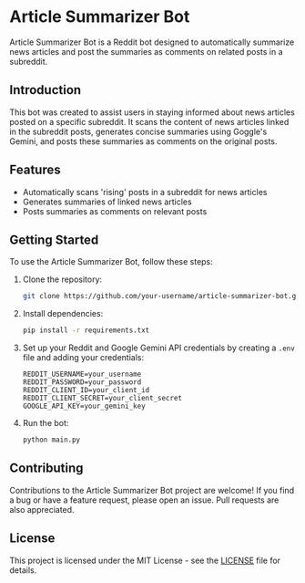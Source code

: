 
# Article Summarizer Bot

Article Summarizer Bot is a Reddit bot designed to automatically summarize news articles and post the summaries as comments on related posts in a subreddit.

## Introduction

This bot was created to assist users in staying informed about news articles posted on a specific subreddit. It scans the content of news articles linked in the subreddit posts, generates concise summaries using Goggle's Gemini, and posts these summaries as comments on the original posts.

## Features

- Automatically scans 'rising' posts in a subreddit for news articles
- Generates summaries of linked news articles
- Posts summaries as comments on relevant posts

## Getting Started

To use the Article Summarizer Bot, follow these steps:

1. Clone the repository:

    ```bash
    git clone https://github.com/your-username/article-summarizer-bot.git
    ```

2. Install dependencies:

    ```bash
    pip install -r requirements.txt
    ```

3. Set up your Reddit  and Google Gemini API credentials by creating a `.env` file and adding your credentials:

    ```plaintext
    REDDIT_USERNAME=your_username
    REDDIT_PASSWORD=your_password
    REDDIT_CLIENT_ID=your_client_id
    REDDIT_CLIENT_SECRET=your_client_secret
    GOOGLE_API_KEY=your_gemini_key
    ```

4. Run the bot:

    ```bash
    python main.py
    ```

## Contributing

Contributions to the Article Summarizer Bot project are welcome! If you find a bug or have a feature request, please open an issue. Pull requests are also appreciated.

## License

This project is licensed under the MIT License - see the [LICENSE](LICENSE) file for details.
